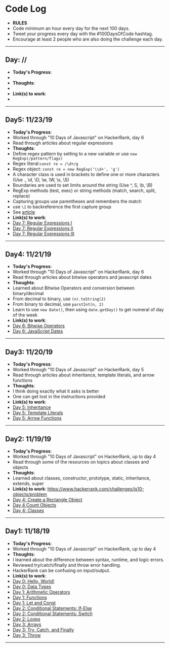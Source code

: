 # Code Log

- **RULES**
- Code minimum an hour every day for the next 100 days.
- Tweet your progress every day with the #100DaysOfCode hashtag.
- Encourage at least 2 people who are also doing the challenge each day.

---
## Day: //
- **Today's Progress**:
-
- **Thoughts**:
-
- **Link(s) to work**:
-

---
## Day5: 11/23/19
- **Today's Progress**:
- Worked through "10 Days of Javascript" on HackerRank, day 6
- Read through articles about regular expressions
- **Thoughts**:
- Define regex pattern by setting to a new variable or use `new RegExp(/pattern/flags)`
- Regex literal:`const re = /\d+/g`
- Regex object: `const re = new RegExp('\\d+', 'g')`
- A character class is used in brackets to define one or more characters (Use ., \d, \D, \w, \W, \s, \S)
- Boundaries are used to set limits around the string (Use ^, S, \b, \B)
- RegExp methods (test, exec) or string methods (match, search, split, replace)
- Capturing groups use parentheses and remembers the match
- use `\1` to backreference the first capture group
- See [article](https://www.hackerrank.com/challenges/js10-regexp-1/topics/javascript-regex)
- **Link(s) to work**:
- [Day 7: Regular Expressions I](https://www.hackerrank.com/challenges/js10-regexp-1/problem)
- [Day 7: Regular Expressions II](https://www.hackerrank.com/challenges/js10-regexp-2/problem)
- [Day 7: Regular Expressions III](https://www.hackerrank.com/challenges/js10-regexp-3/problem)

---
## Day4: 11/21/19
- **Today's Progress**:
- Worked through "10 Days of Javascript" on HackerRank, day 6
- Read through articles about bitwise operators and javascript dates
- **Thoughts**:
- Learned about Bitwise Operators and conversion between binary/decimal
- From decimal to binary, use `(n).toString(2)`
- From binary to decimal, use `parstInt(n, 2)`
- Learn to use `new Date()`, then using `date.getDay()` to get numeral of day of the week
- **Link(s) to work**:
- [Day 6: Bitwise Operators](https://www.hackerrank.com/challenges/js10-bitwise/problem)
- [Day 6: JavaScript Dates](https://www.hackerrank.com/challenges/js10-date)

---
## Day3: 11/20/19
- **Today's Progress**:
- Worked through "10 Days of Javascript" on HackerRank, day 5
- Read through articles about inheritance, template literals, and arrow functions
- **Thoughts**:
- I think doing exactly what it asks is better
- One can get lost in the instructions provided
- **Link(s) to work**:
- [Day 5: Inheritance](https://www.hackerrank.com/challenges/js10-inheritance)
- [Day 5: Template Literals](https://www.hackerrank.com/challenges/js10-template-literals/problem)
- [Day 5: Arrow Functions](https://www.hackerrank.com/challenges/js10-arrows/problem)

---
## Day2: 11/19/19
- **Today's Progress**:
- Worked through "10 Days of Javascript" on HackerRank, up to day 4
- Read through some of the resources on topics about classes and objects
- **Thoughts**:
- Learned about classes, constructor, prototype, static, inheritance, extends, super
- **Link(s) to work**:
https://www.hackerrank.com/challenges/js10-objects/problem
- [Day 4: Create a Rectangle Object](https://www.hackerrank.com/challenges/js10-objects)
- [Day 4 Count Objects](https://www.hackerrank.com/challenges/js10-count-objects)
- [Day 4: Classes](https://www.hackerrank.com/challenges/js10-class/problem)

---
## Day1: 11/18/19
- **Today's Progress**:
- Worked through "10 Days of Javascript" on HackerRank, up to day 4
- **Thoughts**:
- I learned about the difference between syntax, runtime, and logic errors.
- Reviewed try/catch/finally and throw error handling.
- HackerRank can be confusing on input/output.
- **Link(s) to work**:
- [Day 0: Hello, World!](https://www.hackerrank.com/challenges/js10-hello-world)
- [Day 0: Data Types](https://www.hackerrank.com/challenges/js10-data-types)
- [Day 1: Arithmetic Operators](https://www.hackerrank.com/challenges/js10-arithmetic-operators)
- [Day 1: Functions](https://www.hackerrank.com/challenges/js10-function)
- [Day 1: Let and Const](https://www.hackerrank.com/challenges/js10-let-and-const)
- [Day 2: Conditional Statements: If-Else](https://www.hackerrank.com/challenges/js10-if-else)
- [Day 2: Conditional Statements: Switch](https://www.hackerrank.com/challenges/js10-switch)
- [Day 2: Loops](https://www.hackerrank.com/challenges/js10-loops)
- [Day 3: Arrays](https://www.hackerrank.com/challenges/js10-arrays)
- [Day 3: Try, Catch, and Finally](https://www.hackerrank.com/challenges/js10-try-catch-and-finally)
- [Day 3: Throw](https://www.hackerrank.com/challenges/js10-throw)
---

